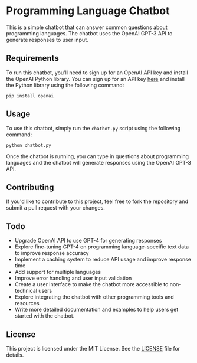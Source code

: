 # Programming Language Chatbot

This is a simple chatbot that can answer common questions about programming languages. The chatbot uses the OpenAI GPT-3 API to generate responses to user input.

## Requirements

To run this chatbot, you'll need to sign up for an OpenAI API key and install the OpenAI Python library. You can sign up for an API key [here](https://beta.openai.com/signup/) and install the Python library using the following command:

```
pip install openai
```

## Usage

To use this chatbot, simply run the `chatbot.py` script using the following command:

```
python chatbot.py
```


Once the chatbot is running, you can type in questions about programming languages and the chatbot will generate responses using the OpenAI GPT-3 API.

## Contributing

If you'd like to contribute to this project, feel free to fork the repository and submit a pull request with your changes.

## Todo

- Upgrade OpenAI API to use GPT-4 for generating responses
- Explore fine-tuning GPT-4 on programming language-specific text data to improve response accuracy
- Implement a caching system to reduce API usage and improve response time
- Add support for multiple languages
- Improve error handling and user input validation
- Create a user interface to make the chatbot more accessible to non-technical users
- Explore integrating the chatbot with other programming tools and resources
- Write more detailed documentation and examples to help users get started with the chatbot.

## License

This project is licensed under the MIT License. See the [LICENSE](LICENSE) file for details. 

